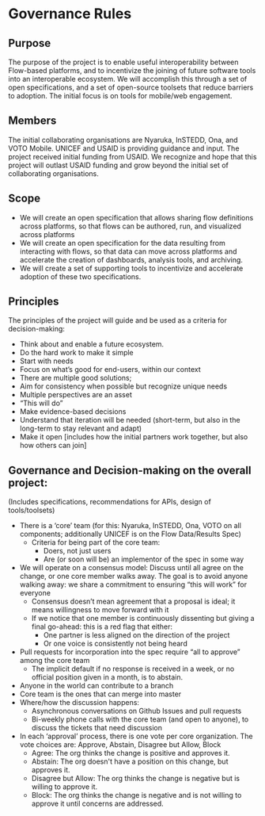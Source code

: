 # Governance Rules

## Purpose

The purpose of the project is to enable useful interoperability between Flow-based platforms, and to incentivize the joining of future software tools into an interoperable ecosystem.  We will accomplish this through a set of open specifications, and a set of open-source toolsets that reduce barriers to adoption.  The initial focus is on tools for mobile/web engagement.

## Members

The initial collaborating organisations are Nyaruka, InSTEDD, Ona, and VOTO Mobile.  UNICEF and USAID is providing guidance and input.  The project received initial funding from USAID. We recognize and hope that this project will outlast USAID funding and grow beyond the initial set of collaborating organisations.

## Scope

- We will create an open specification that allows sharing flow definitions across platforms, so that flows can be authored, run, and visualized across platforms
- We will create an open specification for the data resulting from interacting with flows, so that data can move across platforms and accelerate the creation of dashboards, analysis tools, and archiving.
- We will create a set of supporting tools to incentivize and accelerate adoption of these two specifications.

## Principles

The principles of the project will guide and be used as a criteria for decision-making:

- Think about and enable a future ecosystem. 
- Do the hard work to make it simple
- Start with needs 
- Focus on what’s good for end-users, within our context
- There are multiple good solutions; 
- Aim for consistency when possible but recognize unique needs
- Multiple perspectives are an asset
- “This will do”
- Make evidence-based decisions
- Understand that iteration will be needed (short-term, but also in the long-term to stay relevant and adapt)
- Make it open [includes how the initial partners work together, but also how others can join]

## Governance and Decision-making on the overall project:

(Includes specifications, recommendations for APIs, design of tools/toolsets)

- There is a ‘core’ team (for this: Nyaruka, InSTEDD, Ona, VOTO on all components; additionally UNICEF is on the Flow Data/Results Spec)
  - Criteria for being part of the core team:
    - Doers, not just users
    - Are (or soon will be) an implementor of the spec in some way
- We will operate on a consensus model: Discuss until all agree on the change, or one core member walks away. The goal is to avoid anyone walking away: we share a commitment to ensuring “this will work” for everyone
  - Consensus doesn’t mean agreement that a proposal is ideal; it means willingness to move forward with it
  - If we notice that one member is continuously dissenting but giving a final go-ahead: this is a red flag that either:
    - One partner is less aligned on the direction of the project
    - Or one voice is consistently not being heard
- Pull requests for incorporation into the spec require “all to approve” among the core team
  - The implicit default if no response is received in a week, or no official position given in a month, is to abstain.
- Anyone in the world can contribute to a branch
- Core team is the ones that can merge into master
- Where/how the discussion happens:
  - Asynchronous conversations on Github Issues and pull requests
  - Bi-weekly phone calls with the core team (and open to anyone), to discuss the tickets that need discussion
- In each ‘approval’ process, there is one vote per core organization. The vote choices are: Approve, Abstain, Disagree but Allow, Block
  - Agree: The org thinks the change is positive and approves it.
  - Abstain: The org doesn't have a position on this change, but approves it.
  - Disagree but Allow: The org thinks the change is negative but is willing to approve it.
  - Block: The org thinks the change is negative and is not willing to approve it until concerns are addressed.
